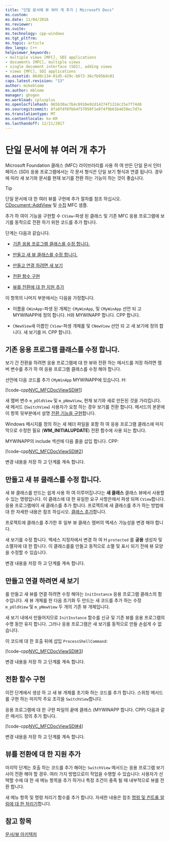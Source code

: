 ```yaml
---
title: "단일 문서에 뷰 여러 개 추가 | Microsoft Docs"
ms.custom: 
ms.date: 11/04/2016
ms.reviewer: 
ms.suite: 
ms.technology: cpp-windows
ms.tgt_pltfrm: 
ms.topic: article
dev_langs: C++
helpviewer_keywords:
- multiple views [MFC], SDI applications
- documents [MFC], multiple views
- single document interface (SDI), adding views
- views [MFC], SDI applications
ms.assetid: 86d0c134-01d5-429c-b672-36cfb956dc01
caps.latest.revision: "13"
author: mikeblome
ms.author: mblome
manager: ghogen
ms.workload: cplusplus
ms.openlocfilehash: 865b30ac7b4c8910e92d14274f1224c25e7f74d8
ms.sourcegitcommit: 8fa8fdf0fbb4f57950f1e8f4f9b81b4d39ec7d7a
ms.translationtype: MT
ms.contentlocale: ko-KR
ms.lasthandoff: 12/21/2017
---
```

# <a name="adding-multiple-views-to-a-single-document"></a>단일 문서에 뷰 여러 개 추가
Microsoft Foundation 클래스 (MFC) 라이브러리를 사용 하 여 만든 단일 문서 인터페이스 (SDI) 응용 프로그램에서는 각 문서 형식은 단일 보기 형식과 연결 됩니다. 경우에 따라 새 보기와 문서를 현재 보기를 전환 하는 기능이 하는 것이 좋습니다.  
  
> [!TIP]
>  단일 문서에 대 한 여러 뷰를 구현에 추가 절차를 참조 하십시오. [CDocument::AddView](../mfc/reference/cdocument-class.md#addview) 및 [수집](../visual-cpp-samples.md) MFC 샘플.  
  
 추가 하 여이 기능을 구현할 수 `CView`-파생 된 클래스 및 기존 MFC 응용 프로그램에 보기를 동적으로 전환 하기 위한 코드를 추가 합니다.  
  
 단계는 다음과 같습니다.  
  
-   [기존 응용 프로그램 클래스를 수정 합니다.](#vcconmodifyexistingapplicationa1)  
  
-   [만들고 새 뷰 클래스를 수정 합니다.](#vcconnewviewclassa2)  
  
-   [만들고 연결 하려면 새 보기](#vcconattachnewviewa3)  
  
-   [전환 함수 구현](#vcconswitchingfunctiona4)  
  
-   [뷰를 전환에 대 한 지원 추가](#vcconswitchingtheviewa5)  
  
 이 항목의 나머지 부분에서는 다음을 가정합니다.  
  
-   이름을 `CWinApp`-파생 된 개체는 `CMyWinApp`, 및 `CMyWinApp` 선언 되 고 MYWINAPP에 정의 합니다. H와 MYWINAPP 합니다. CPP 합니다.  
  
-   `CNewView`새 이름인 `CView`-파생 개체를 및 `CNewView` 선언 되 고 새 보기에 정의 합니다. 새 보기를 H. CPP 합니다.  
  
##  <a name="vcconmodifyexistingapplicationa1"></a>기존 응용 프로그램 클래스를 수정 합니다.  
 보기 간 전환을 하려면 응용 프로그램에 대 한 뷰와 전환 하는 메서드를 저장 하려면 멤버 변수를 추가 하 여 응용 프로그램 클래스를 수정 해야 합니다.  
  
 선언에 다음 코드를 추가 `CMyWinApp` MYWINAPP에 있습니다. H:  
  
 [!code-cpp[NVC_MFCDocViewSDI#1](../mfc/codesnippet/cpp/adding-multiple-views-to-a-single-document_1.h)]  
  
 새 멤버 변수 `m_pOldView` 및 `m_pNewView`, 현재 보기와 새로 만든된 것을 가리킵니다. 새 메서드 (`SwitchView`) 사용자가 요청 하는 경우 보기를 전환 합니다. 메서드의 본문에이 항목 뒷부분에서 설명 [전환 기능을 구현](#vcconswitchingfunctiona4)합니다.  
  
 Windows 메시지를 정의 하는 새 헤더 파일을 포함 하 여 응용 프로그램 클래스에 마지막으로 수정한 필요 (**WM_INITIALUPDATE**) 전환 함수에 사용 되는 합니다.  
  
 MYWINAPP의 include 섹션에 다음 줄을 삽입 합니다. CPP:  
  
 [!code-cpp[NVC_MFCDocViewSDI#2](../mfc/codesnippet/cpp/adding-multiple-views-to-a-single-document_2.cpp)]  
  
 변경 내용을 저장 하 고 단계를 계속 합니다.  
  
##  <a name="vcconnewviewclassa2"></a>만들고 새 뷰 클래스를 수정 합니다.  
 새 뷰 클래스를 만드는 쉽게 사용 하 여 이루어집니다는 **새 클래스** 클래스 뷰에서 사용할 수 있는 명령입니다. 이 클래스에 대 한 유일한 요구 사항은에서 파생 되며 `CView`합니다. 응용 프로그램에이 새 클래스를 추가 합니다. 프로젝트에 새 클래스를 추가 하는 방법에 대 한 자세한 내용은 참조 하십시오. [클래스 추가](../ide/adding-a-class-visual-cpp.md)합니다.  
  
 프로젝트에 클래스를 추가한 후 일부 뷰 클래스 멤버의 액세스 가능성을 변경 해야 합니다.  
  
 새 보기를 수정 합니다. 액세스 지정자에서 변경 하 여 H `protected` 를 **공용** 생성자 및 소멸자에 대 한 합니다. 이 클래스를를 만들고 동적으로 소멸 및 표시 되기 전에 뷰 모양을 수정할 수 있습니다.  
  
 변경 내용을 저장 하 고 단계를 계속 합니다.  
  
##  <a name="vcconattachnewviewa3"></a>만들고 연결 하려면 새 보기  
 를 만들고 새 뷰를 연결 하려면 수정 해야는 `InitInstance` 응용 프로그램 클래스의 함수입니다. 새 뷰 개체를 한 다음 초기화 두 만드는 새 코드를 추가 하는 수정 `m_pOldView` 및 `m_pNewView` 두 개의 기존 뷰 개체입니다.  
  
 새 보기 내에서 만들어지므로 `InitInstance` 함수를 신규 및 기존 뷰를 응용 프로그램의 수명 동안 유지 합니다. 그러나 응용 프로그램은 새 보기를 동적으로 만들 손쉽게 수 없습니다.  
  
 이 코드에 대 한 호출 뒤에 삽입 `ProcessShellCommand`:  
  
 [!code-cpp[NVC_MFCDocViewSDI#3](../mfc/codesnippet/cpp/adding-multiple-views-to-a-single-document_3.cpp)]  
  
 변경 내용을 저장 하 고 단계를 계속 합니다.  
  
##  <a name="vcconswitchingfunctiona4"></a>전환 함수 구현  
 이전 단계에서 생성 하 고 새 뷰 개체를 초기화 하는 코드를 추가 합니다. 스위칭 메서드를 구현 하는 마지막 주요 조각을 `SwitchView`합니다.  
  
 응용 프로그램에 대 한 구현 파일의 끝에 클래스 (MYWINAPP 합니다. CPP) 다음과 같은 메서드 정의 추가 합니다.  
  
 [!code-cpp[NVC_MFCDocViewSDI#4](../mfc/codesnippet/cpp/adding-multiple-views-to-a-single-document_4.cpp)]  
  
 변경 내용을 저장 하 고 단계를 계속 합니다.  
  
##  <a name="vcconswitchingtheviewa5"></a>뷰를 전환에 대 한 지원 추가  
 마지막 단계는 호출 하는 코드를 추가 해야는 `SwitchView` 메서드는 응용 프로그램 보기 사이 전환 해야 할 경우. 여러 가지 방법으로이 작업을 수행할 수 있습니다: 사용자가 선택할 수에 대 한 새 메뉴 항목을 추가 하거나 특정 조건이 충족 될 때 내부적으로 뷰를 전환 합니다.  
  
 새 메뉴 항목 및 명령 처리기 함수를 추가 합니다. 자세한 내용은 참조 [명령 및 컨트롤 알림에 대 한 처리기](../mfc/handlers-for-commands-and-control-notifications.md)합니다.  
  
## <a name="see-also"></a>참고 항목  
 [문서/뷰 아키텍처](../mfc/document-view-architecture.md)


